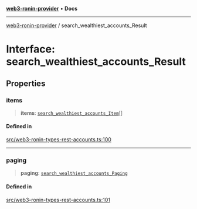 [**web3-ronin-provider**](../README.md) • **Docs**

***

[web3-ronin-provider](../globals.md) / search\_wealthiest\_accounts\_Result

# Interface: search\_wealthiest\_accounts\_Result

## Properties

### items

> **items**: [`search_wealthiest_accounts_Item`](search_wealthiest_accounts_Item.md)[]

#### Defined in

[src/web3-ronin-types-rest-accounts.ts:100](https://github.com/chuacw/web3-ronin-provider/blob/74865f4cc367fda569b2ea12b7ca079db4fcf0a2/src/web3-ronin-types-rest-accounts.ts#L100)

***

### paging

> **paging**: [`search_wealthiest_accounts_Paging`](search_wealthiest_accounts_Paging.md)

#### Defined in

[src/web3-ronin-types-rest-accounts.ts:101](https://github.com/chuacw/web3-ronin-provider/blob/74865f4cc367fda569b2ea12b7ca079db4fcf0a2/src/web3-ronin-types-rest-accounts.ts#L101)
